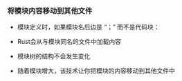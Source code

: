 ### 将模块内容移动到其他文件
- 模块定义时，如果模块名后边是 “；” 而不是代码块：
- Rust会从与模块同名的文件中加载内容
- 模块树的结构不会发生变化

- 随着模块增大，该技术让你把模块的内容移动到其他文件中